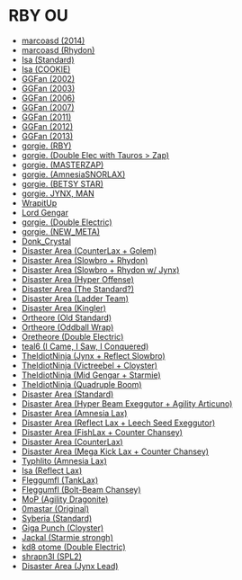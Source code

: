 # RBY OU

 - [marcoasd (2014)][9]
 - [marcoasd (Rhydon)][4]
 - [Isa (Standard)][10]
 - [Isa (COOKIE)][11]
 - [GGFan (2002)][8]
 - [GGFan (2003)][8]
 - [GGFan (2006)][8]
 - [GGFan (2007)][8]
 - [GGFan (2011)][8]
 - [GGFan (2012)][8]
 - [GGFan (2013)][7]
 - [gorgie. (RBY)][5]
 - [gorgie. (Double Elec with Tauros > Zap)][5]
 - [gorgie. (MASTERZAP)][5]
 - [gorgie. (AmnesiaSNORLAX)][5]
 - [gorgie. (BETSY STAR)][5]
 - [gorgie. JYNX, MAN][5]
 - [WrapitUp][5]
 - [Lord Gengar][5]
 - [gorgie. (Double Electric)][5]
 - [gorgie. (NEW_META)][5]
 - [Donk_Crystal][5]
 - [Disaster Area (CounterLax + Golem)][12]
 - [Disaster Area (Slowbro + Rhydon)][12]
 - [Disaster Area (Slowbro + Rhydon w/ Jynx)][12]
 - [Disaster Area (Hyper Offense)][12]
 - [Disaster Area (The Standard?)][12]
 - [Disaster Area (Ladder Team)][12]
 - [Disaster Area (Kingler)][12]
 - [Ortheore (Old Standard)][12]
 - [Ortheore (Oddball Wrap)][12]
 - [Oretheore (Double Electric)][12]
 - [teal6 (I Came, I Saw, I Conquered)][13]
 - [TheIdiotNinja (Jynx + Reflect Slowbro)][3]
 - [TheIdiotNinja (Victreebel + Cloyster)][3]
 - [TheIdiotNinja (Mid Gengar + Starmie)][3]
 - [TheIdiotNinja (Quadruple Boom)][3]
 - [Disaster Area (Standard)][6]
 - [Disaster Area (Hyper Beam Exeggutor + Agility Articuno)][6]
 - [Disaster Area (Amnesia Lax)][6]
 - [Disaster Area (Reflect Lax + Leech Seed Exeggutor)][6]
 - [Disaster Area (FishLax + Counter Chansey)][6]
 - [Disaster Area (CounterLax)][6]
 - [Disaster Area (Mega Kick Lax + Counter Chansey)][6]
 - [Typhlito (Amnesia Lax)][6]
 - [Isa (Reflect Lax)][6]
 - [Fleggumfl (TankLax)][6]
 - [Fleggumfl (Bolt-Beam Chansey)][6]
 - [MoP (Agility Dragonite)][1]
 - [0mastar (Original)][1]
 - [Syberia (Standard)][1]
 - [Giga Punch (Cloyster)][1]
 - [Jackal (Starmie strongh)][1]
 - [kd8 otome (Double Electric)][1]
 - [shrapn3l (SPL2)][2]
 - [Disaster Area (Jynx Lead)][14]

[1]: https://www.smogon.com/forums/threads/3rd-gen-teams-archive.3469111/#post-4308072
[2]: https://www.smogon.com/forums/threads/3rd-gen-teams-archive.3469111/#post-4308467
[3]: https://www.smogon.com/forums/threads/some-more-or-less-creative-stuff-from-spl9.3632041/#post-7747887
[4]: http://www.pokemonperfect.com/forums/index.php?threads/rhydon-team.4890/
[5]: https://www.smogon.com/forums/threads/gorgie-old-gens-team-dump.3618023/#post-7546019
[6]: https://www.smogon.com/forums/threads/roa-sample-teams-thread-v2.3549991/#post-6431045
[7]: http://www.pokemonperfect.com/forums/index.php?threads/ggfans-2013-ladder-team.3103/
[8]: http://www.pokemonperfect.com/forums/index.php?threads/my-rby-teams-by-year.4061/
[9]: http://www.pokemonperfect.com/forums/index.php?threads/marcoasds-rby-ou-2014-team.3110/
[10]: http://www.pokemonperfect.com/forums/index.php?threads/isas-standard-rby-team.3053/
[11]: http://www.pokemonperfect.com/forums/index.php?threads/cookie.3055/
[12]: http://www.pokemonperfect.com/forums/index.php?threads/sample-teams-thread.3344/
[13]: https://www.smogon.com/forums/threads/i-came-i-saw-i-conquered.3610139/#post-7441348
[14]: https://www.smogon.com/forums/threads/roa-sample-teams-thread.3522617/#post-5871678

[101]: http://archive.is/ct8H0
[102]: http://archive.is/pzLvW
[103]: http://archive.is/zP8l9
[104]: http://archive.is/FY2xV
[105]: http://archive.is/FY2xV
[106]: http://archive.is/vfHmD
[107]: http://archive.is/wimnk
[108]: http://archive.is/LclBo
[109]: http://archive.is/QpEER
[110]: http://archive.is/GqfpU
[111]: http://archive.is/GqfpU
[112]: http://archive.is/GqfpU
[113]: http://archive.is/yOTgH
[114]: http://archive.is/47jk4
